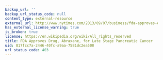 ```yaml
---
backup_url: ''
backup_url_status_code: null
content_type: external-resource
external_url: http://www.nytimes.com/2013/09/07/business/fda-approves-drug-for-late-stage-pancreatic-cancer.html?_r=0
has_external_license_warning: true
is_broken: true
license: https://en.wikipedia.org/wiki/All_rights_reserved
title: FDA Approves Drug, Abraxane, for Late Stage Pancreatic Cancer
uid: 817fcc7a-2446-40fc-a9aa-7581dc2ea500
url_status_code: 403
---
```

